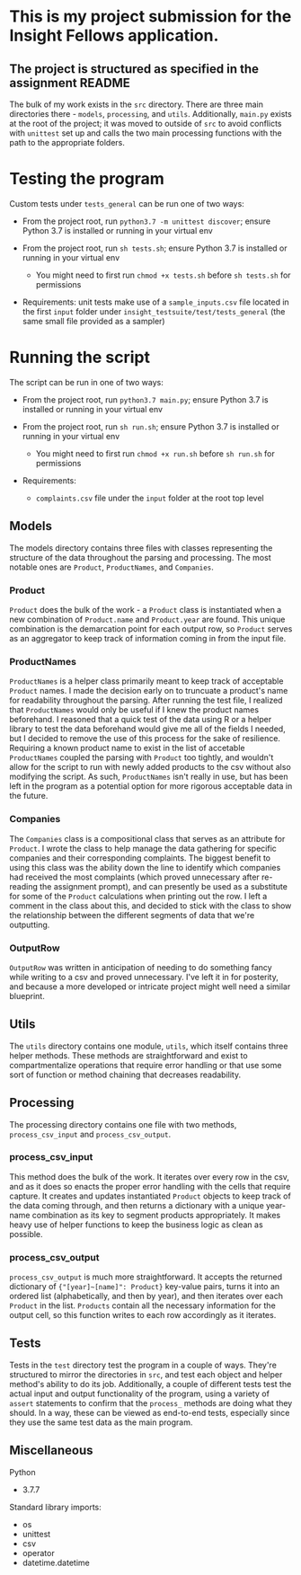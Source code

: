 # This is my project submission for the Insight Fellows application.

## The project is structured as specified in the assignment README

The bulk of my work exists in the `src` directory. There are three main
directories there - `models`, `processing`, and `utils`. Additionally, `main.py` 
exists at the root of the project; it was moved to outside of `src` to avoid conflicts with `unittest` set up and calls the two main processing functions with the path to the appropriate folders. 

# Testing the program
Custom tests under `tests_general` can be run one of two ways:
- From the project root, run `python3.7 -m unittest discover`; ensure Python 3.7 is installed or running in your virtual env
- From the project root, run `sh tests.sh`; ensure Python 3.7 is installed or running in your virtual env
    - You might need to first run `chmod +x tests.sh` before `sh tests.sh` for permissions

- Requirements: unit tests make use of a `sample_inputs.csv` file located in the first `input` folder under `insight_testsuite/test/tests_general` (the same small file provided as a sampler)

# Running the script
The script can be run in one of two ways:
- From the project root, run `python3.7 main.py`; ensure Python 3.7 is installed or running in your virtual env
- From the project root, run `sh run.sh`; ensure Python 3.7 is installed or running in your virtual env
    - You might need to first run `chmod +x run.sh` before `sh run.sh` for permissions

- Requirements:
    - `complaints.csv` file under the `input` folder at the root top level

## Models

The models directory contains three files with classes representing
the structure of the data throughout the parsing and processing. The most notable ones are `Product`, `ProductNames`, and `Companies`. 

### Product
`Product` does the bulk of the work - a `Product` class is instantiated when a new combination of `Product.name` and `Product.year` are found. This unique combination is the demarcation point for each output row, so `Product` serves as an aggregator to keep track of information coming in from the input file.

### ProductNames
`ProductNames` is a helper class primarily meant to keep track of acceptable
`Product` names. I made the decision early on to truncuate a product's name for readability throughout the parsing. After running the test file, I realized
that `ProductNames` would only be useful if I knew the product names beforehand. I reasoned that a quick test of the data using R or a helper library to test the data beforehand would give me all of the fields I needed, but 
I decided to remove the use of this process for the sake of resilience. Requiring a known product name to exist in the list of accetable `ProductNames`
coupled the parsing with `Product` too tightly, and wouldn't allow for the script to run with newly added products to the csv without also modifying the script. As such, `ProductNames` isn't really in use, but has been left in the program as a potential option for more rigorous acceptable data in the future.

### Companies
The `Companies` class is a compositional class that serves as an attribute for `Product`. I wrote the class to help manage the data gathering for specific companies and their corresponding complaints. The biggest benefit to using this class was the ability down the line to identify which companies had received the most complaints (which proved unnecessary after re-reading the assignment prompt), and can presently be used as a substitute for some of the `Product` calculations when printing out the row. I left a comment in the class about this, and decided to stick with the class to show the relationship between the different segments of data that we're outputting.

### OutputRow
`OutputRow` was written in anticipation of needing to do something fancy while writing to a csv and proved unnecessary. I've left it in for posterity, and because a more developed or intricate project might well need a similar blueprint.


## Utils

The `utils` directory contains one module, `utils`, which itself contains three helper methods. These methods are straightforward and exist to compartmentalize operations that require error handling or that use some sort of function or method chaining that decreases readability.


## Processing

The processing directory contains one file with two methods, `process_csv_input` and `process_csv_output`. 

### process_csv_input
This method does the bulk of the work. It iterates over every row in the csv, and as it does so enacts the proper error handling with the cells that require capture. It creates and updates instantiated `Product` objects to keep track of the data coming through, and then returns a dictionary with a unique year-name combination as its key to segment products appropriately. It makes heavy use of helper functions to keep the business logic as clean as possible.


### process_csv_output
`process_csv_output` is much more straightforward. It accepts the returned dictionary of `{"[year]~[name]": Product}` key-value pairs, turns it into an ordered list (alphabetically, and then by year), and then iterates over each `Product` in the list. `Products` contain all the necessary information for the output cell, so this function writes to each row accordingly as it iterates.


## Tests

Tests in the `test` directory test the program in a couple of ways. They're structured to mirror the directories in `src`, and test each object and helper method's ability to do its job. Additionally, a couple of different tests test the actual input and output functionality of the program, using a variety of `assert` statements to confirm that the `process_` methods are doing what they should. In a way, these can be viewed as end-to-end tests, especially since they use the same test data as the main program.


## Miscellaneous

Python
- 3.7.7

Standard library imports:
- os
- unittest
- csv
- operator
- datetime.datetime